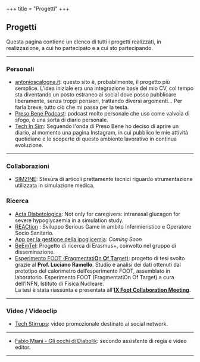 +++
title = "Progetti"
+++

## Progetti

Questa pagina contiene un elenco di tutti i progetti realizzati, in realizzazione, a cui ho partecipato e a cui sto partecipando.

---
### Personali
* [antonioscalogna.it](https://antonioscalogna.it/): questo sito è, probabilmente, il progetto più semplice.
L'idea iniziale era una integrazione base del mio CV, col tempo sta diventando un posto estraneo ai social dove posso pubblicare liberamente, senza troppi pensieri, trattando diversi argomenti... Per farla breve, tutto ciò che mi passa per la testa.
* [Preso Bene Podcast](https://open.spotify.com/show/3QUPN9AlJcv0PH3DKlZeKb): podcast molto personale che uso come valvola di sfogo, è una sorta di diario personale.
* [Tech In Sim](techinsim.it): Seguendo l'onda di Preso Bene ho deciso di aprire un diario, al momento una pagina Instagram, in cui pubblico le mie attività quotidiane e le scoperte di questo ambiente lavorativo in continua evoluzione.
---

### Collaborazioni 
* [SIMZINE](https://simzine.it/it/): Stesura di articoli prettamente tecnici riguardo strumentazione utilizzata in simulazione medica.

### Ricerca
* [Acta Diabetologica](https://trebuchet.public.springernature.app/get_content/7e9f7569-57fb-421f-bb09-06bb03b28b6d): Not only for caregivers: intranasal glucagon for severe hypoglycaemia in a simulation study.
* [REACtion](https://www.agingproject.uniupo.it/reaction/) : Sviluppo Serious Game in ambito Infermieristico e Operatore Socio Sanitario.
* [App per la gestione della ipoglicemia](): *Coming Soon*
* [BeEmTel](https://beemtel.eu): Progetto di ricerca di Erasmus+, coinvolto nel gruppo di disseminazione. 
* [Esperimento FOOT (**F**ragmentati**O**n **O**f **T**arget)](/Scalogna_Antonio_Tesi.pdf): progetto di tesi svolto grazie al **Prof. Luciano Ramello**. Studio e analisi dei dati ottenuti dal prototipo del calorimetro dell’esperimento FOOT, assemblato in laboratorio. Esperimento FOOT (FragmentatiOn Of Target) a cura dell’INFN, Istituto di Fisica
Nucleare.\
La tesi è stata riassunta e presentata all'[**IX Foot Collaboration Meeting**](/Presentazione_Collaboration_Meeting.pdf).

---
### Video / Videoclip
* [Tech Stirrups](https://www.youtube.com/watch?v=kBlrPLhcwmQ): video promozionale destinato ai social network.
---
* [Fabio Miani - Gli occhi di Diabolik](https://www.youtube.com/watch?v=23B9sjpd7ZY): secondo assistente di regia e video editor.
---